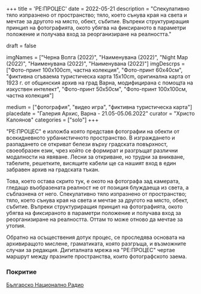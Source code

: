 +++
title = 'РЕ:ПРОЦЕС'
date = 2022-05-21
description = "Спекулативно тяло изпразнено от пространство; тяло, което сънува края на света и мечтае за другото на място, обект, събитие. Въпреки структуриращия принцип на фотографията, окото убягва на фиксираното в параметри положение и получава вход за реорганизиране на реалността."

draft = false

imgNames = ["Черна Волга (2022)", "Наименувана (2022)", "Night Map (2022)", "Наименувана (2022)", "Наименувана (2022)"]
imgDescrps = ["Фото-принт 100х100cm, частна колекция", "Фото-принт 60х40см", "фиктивна сгъваема туристическа карта 15x10cm, оригинална карта от 1923 г. от общинския архив на град Варна, модифицирана с помощта на изкуствен интелект", "Фото-принт 50х50см", "Фото-принт 100х100см, частна колекция"]

medium = ["фотография", "видео игра", "фиктивна туристическа карта"]
placedate = "Галерия Архис, Варна - 21.05-05.06.2022"
curator = "Христо Калоянов"
categories = ["solo"]
+++

"РЕ:ПРОЦЕС" е изложба която представя фотографии на обекти от всекидневното урбанистичното пространство. В изграждането и разпадането се откриват белези върху градската повърхност, своеобразен език, чрез който се формират и разгръщат различни модалности на явяване. Лесни за откриване, но трудни за вникване, табелите, решетките, висящите кабели ще са нашият вход в един забравен архив на градската тъкан.

Това, което остава скрито тук, е окото на фотографа зад камерата, гледащо въобразената реалност не от позиция блуждаеща из света, а съблазнена от него. Спекулативно тяло изпразнено от пространство; тяло, което сънува края на света и мечтае за другото на място, обект, събитие. Въпреки структуриращия принцип на фотографията, окото убягва на фиксираното в параметри положение и получава вход за реорганизиране на реалността. Оттам то може отново да мечтае за утопия.

Обратно на осъществения дотук процес, се проследява основата на архивиращото мислене, граматиката, която разгръща, и възможните случаи за редакция. Дигиталната мрежа на "РЕ:ПРОЦЕС" чертае маршрут между празните пространства, които фотографското заема.


<!-- add photos of map + its text to your blog and link here -->

### Покритие
[Българско Национално Радио](https://bnr.bg/varna/post/101649068/izlojbata-reproces-preplita-tradicionnoto-i-abstraktnoto-v-nevijdani-ulichni-fotografii)
